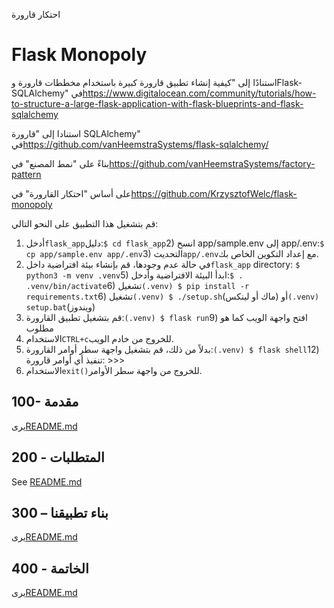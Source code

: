 احتكار قارورة

# Flask Monopoly

استنادًا إلى "كيفية إنشاء تطبيق قارورة كبيرة باستخدام مخططات قارورة وFlask-SQLAlchemy" في<https://www.digitalocean.com/community/tutorials/how-to-structure-a-large-flask-application-with-flask-blueprints-and-flask-sqlalchemy>

استنادا إلى "قارورة SQLAlchemy" في<https://github.com/vanHeemstraSystems/flask-sqlalchemy/>

بناءً على "نمط المصنع" في<https://github.com/vanHeemstraSystems/factory-pattern>

على أساس "احتكار القارورة" في<https://github.com/KrzysztofWelc/flask-monopoly>

قم بتشغيل هذا التطبيق على النحو التالي:

1) أدخل`flask_app`دليل:`$ cd flask_app`2) انسخ app/sample.env إلى app/.env:`$ cp app/sample.env app/.env`3) التحديث`app/.env`مع إعداد التكوين الخاص بك.
4) في حالة عدم وجودها، قم بإنشاء بيئة افتراضية داخل`flask_app` directory: `$ python3 -m venv .venv`5) ابدأ البيئة الافتراضية وأدخل:`$ . .venv/bin/activate`6) تشغيل`(.venv) $ pip install -r requirements.txt`6) تشغيل`(.venv) $ ./setup.sh`(ماك أو لينكس) أو`(.venv) setup.bat`(ويندوز)
8) قم بتشغيل تطبيق القارورة:`(.venv) $ flask run`9) افتح واجهة الويب كما هو مطلوب
10) الاستخدام`CTRL+c`للخروج من خادم الويب.
11) بدلاً من ذلك، قم بتشغيل واجهة سطر أوامر القارورة:`(.venv) $ flask shell`12) تنفيذ أي أوامر قارورة: >>>
13) الاستخدام`exit()`للخروج من واجهة سطر الأوامر.

## 100- مقدمة

يرى[README.md](./100/README.md)

## 200 - المتطلبات

See [README.md](./200/README.md)

## 300 – بناء تطبيقنا

يرى[README.md](./300/README.md)

## 400 - الخاتمة

يرى[README.md](./400/README.md)
